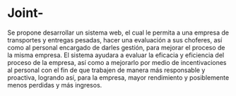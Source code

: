 # Joint-
Se propone desarrollar un sistema web, el cual le permita a una empresa de transportes y entregas pesadas, hacer una evaluación a sus choferes, así como al personal encargado de darles gestión, para mejorar el proceso de la misma empresa.   El sistema ayudara a evaluar la eficacia y eficiencia del proceso de la empresa, así como a mejorarlo por medio de incentivaciones al personal con el fin de que trabajen de manera más responsable y proactiva, logrando así, para la empresa, mayor rendimiento y posiblemente menos perdidas y más ingresos. 

